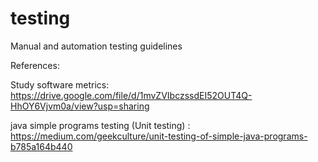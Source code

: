 # testing
Manual and automation testing guidelines

References:

Study software metrics: https://drive.google.com/file/d/1mvZVIbczssdEI52OUT4Q-HhOY6Vjvm0a/view?usp=sharing

java simple programs testing (Unit testing) : https://medium.com/geekculture/unit-testing-of-simple-java-programs-b785a164b440



